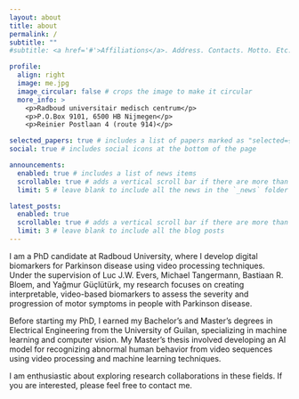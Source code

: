 ```yaml
---
layout: about
title: about
permalink: /
subtitle: ""
#subtitle: <a href='#'>Affiliations</a>. Address. Contacts. Motto. Etc.

profile:
  align: right
  image: me.jpg
  image_circular: false # crops the image to make it circular
  more_info: >
    <p>Radboud universitair medisch centrum</p>
    <p>P.O.Box 9101, 6500 HB Nijmegen</p>
    <p>Reinier Postlaan 4 (route 914)</p>

selected_papers: true # includes a list of papers marked as "selected={true}"
social: true # includes social icons at the bottom of the page

announcements:
  enabled: true # includes a list of news items
  scrollable: true # adds a vertical scroll bar if there are more than 3 news items
  limit: 5 # leave blank to include all the news in the `_news` folder

latest_posts:
  enabled: true
  scrollable: true # adds a vertical scroll bar if there are more than 3 new posts items
  limit: 3 # leave blank to include all the blog posts
---
```


I am a PhD candidate at Radboud University, where I develop digital biomarkers for Parkinson disease using video processing techniques. Under the supervision of Luc J.W. Evers, Michael Tangermann, Bastiaan R. Bloem, and Yağmur Güçlütürk, my research focuses on creating interpretable, video-based biomarkers to assess the severity and progression of motor symptoms in people with Parkinson disease.

Before starting my PhD, I earned my Bachelor’s and Master’s degrees in Electrical Engineering from the University of Guilan, specializing in machine learning and computer vision. My Master’s thesis involved developing an AI model for recognizing abnormal human behavior from video sequences using video processing and machine learning techniques.

I am enthusiastic about exploring research collaborations in these fields. If you are interested, please feel free to contact me.
